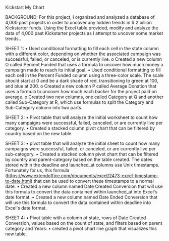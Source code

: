 Kickstart My Chart

BACKGROUND:
For this project, I organized and analyzed a database of 4,000 past projects in order to uncover any hidden trends in $ 2 billion Kickstarter funds.  Using the Excel table provided, modify and analyze the data of 4,000 past Kickstarter projects as I attempt to uncover some market trends..

SHEET 1:
•	Used conditional formatting to fill each cell in the state column with a different color, depending on whether the associated campaign was successful, failed, or canceled, or is currently live.
o	Created a new column O called Percent Funded that uses a formula to uncover how much money a campaign made to reach its initial goal.
•	Used conditional formatting to fill each cell in the Percent Funded column using a three-color scale. The scale should start at 0 and be a dark shade of red, transitioning to green at 100, and blue at 200.
o	Created a new column P called Average Donation that uses a formula to uncover how much each backer for the project paid on average.
o	Created two new columns, one called Category at Q and another called Sub-Category at R, which use formulas to split the Category and Sub-Category column into two parts.

SHEET 2:
•	Pivot table that will analyze the initial worksheet to count how many campaigns were successful, failed, canceled, or are currently live per category.
•	Created a stacked column pivot chart that can be filtered by country based on the new table.

SHEET 3:
•	pivot table that will analyze the initial sheet to count how many campaigns were successful, failed, or canceled, or are currently live per sub-category.
•	Created a stacked column pivot chart that can be filtered by country and parent-category based on the table created.
The dates stored within the deadline and launched_at columns use Unix timestamps. Fortunately for us, this formula (https://www.extendoffice.com/documents/excel/2473-excel-timestamp-to-date.html) that can be used to convert these timestamps to a normal date.
•	Created a new column named Date Created Conversion that will use this formula to convert the data contained within launched_at into Excel's date format.
•	Created a new column named Date Ended Conversion that will use this formula to convert the data contained within deadline into Excel's date format.

SHEET 4:
•	Pivot table with a column of state, rows of Date Created Conversion, values based on the count of state, and filters based on parent category and Years.
•	created a pivot chart line graph that visualizes this new table.



